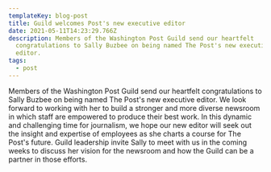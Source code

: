 ```yaml
---
templateKey: blog-post
title: Guild welcomes Post's new executive editor
date: 2021-05-11T14:23:29.766Z
description: Members of the Washington Post Guild send our heartfelt
  congratulations to Sally Buzbee on being named The Post's new executive
  editor.
tags:
  - post
---
```


Members of the Washington Post Guild send our heartfelt congratulations to Sally Buzbee on being named The Post's new executive editor. We look forward to working with her to build a stronger and more diverse newsroom in which staff are empowered to produce their best work. In this dynamic and challenging time for journalism, we hope our new editor will seek out the insight and expertise of employees as she charts a course for The Post's future. Guild leadership invite Sally to meet with us in the coming weeks to discuss her vision for the newsroom and how the Guild can be a partner in those efforts.
